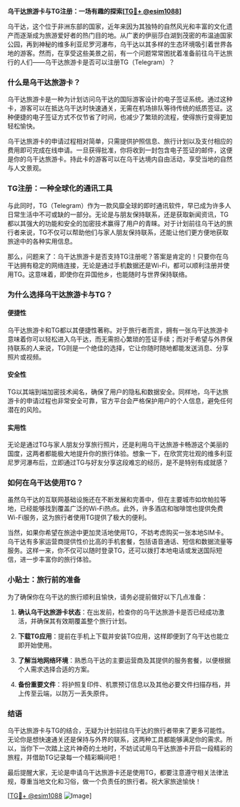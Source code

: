 **乌干达旅游卡与TG注册：一场有趣的探索[[TG💪+ @esim1088](https://t.me/s/esim1088)]**

乌干达，这个位于非洲东部的国家，近年来因为其独特的自然风光和丰富的文化遗产而逐渐成为旅游爱好者的热门目的地。从广袤的伊丽莎白湖到茂密的布温迪国家公园，再到神秘的维多利亚尼罗河瀑布，乌干达以其多样的生态环境吸引着世界各地的游客。然而，在享受这些美景之前，有一个问题常常困扰着准备前往乌干达旅行的人们——乌干达旅游卡是否可以注册TG（Telegram）？

### 什么是乌干达旅游卡？

乌干达旅游卡是一种为计划访问乌干达的国际游客设计的电子签证系统。通过这种卡，游客可以在抵达乌干达时快速通关，无需在机场排队等待传统的纸质签证。这种便捷的电子签证方式不仅节省了时间，也减少了繁琐的流程，使得旅行变得更加轻松愉快。

乌干达旅游卡的申请过程相对简单，只需提供护照信息、旅行计划以及支付相应的费用即可完成在线申请。一旦获得批准，你将收到一封包含电子签证的邮件，这便是你的乌干达旅游卡。持此卡的游客可以在乌干达境内自由活动，享受当地的自然与人文景观。

### TG注册：一种全球化的通讯工具

与此同时，TG（Telegram）作为一款风靡全球的即时通讯软件，早已成为许多人日常生活中不可或缺的一部分。无论是与朋友保持联系，还是获取新闻资讯，TG都以其强大的功能和安全的加密技术赢得了用户的青睐。对于计划前往乌干达的旅行者来说，TG不仅可以帮助他们与家人朋友保持联系，还能让他们更方便地获取旅途中的各种实用信息。

那么，问题来了：乌干达旅游卡是否支持TG注册呢？答案是肯定的！只要你在乌干达拥有稳定的网络连接，无论是通过手机数据还是Wi-Fi，都可以顺利注册并使用TG。这意味着，即使你在异国他乡，也能随时与世界保持联络。

### 为什么选择乌干达旅游卡与TG？

#### 便捷性
乌干达旅游卡和TG都以其便捷性著称。对于旅行者而言，拥有一张乌干达旅游卡意味着你可以轻松进入乌干达，而无需担心繁琐的签证手续；而对于希望与外界保持联系的人来说，TG则是一个绝佳的选择，它让你随时随地都能发送消息、分享照片或视频。

#### 安全性
TG以其端到端加密技术闻名，确保了用户的隐私和数据安全。同样地，乌干达旅游卡的申请过程也非常安全可靠，官方平台会严格保护用户的个人信息，避免任何潜在的风险。

#### 实用性
无论是通过TG与家人朋友分享旅行照片，还是利用乌干达旅游卡畅游这个美丽的国度，这两者都能极大地提升你的旅行体验。想象一下，在欣赏完壮观的维多利亚尼罗河瀑布后，立即通过TG与好友分享这段难忘的经历，是不是特别有成就感？

### 如何在乌干达使用TG？

虽然乌干达的互联网基础设施还在不断发展和完善中，但在主要城市如坎帕拉等地，已经能够找到覆盖广泛的Wi-Fi热点。此外，许多酒店和咖啡馆也提供免费Wi-Fi服务，这为旅行者使用TG提供了极大的便利。

当然，如果你希望在旅途中更加灵活地使用TG，不妨考虑购买一张本地SIM卡。乌干达有多家运营商提供性价比高的手机套餐，包括语音通话、短信和数据流量等服务。这样一来，你不仅可以随时登录TG，还可以拨打本地电话或发送国际短信，进一步丰富你的旅行体验。

### 小贴士：旅行前的准备

为了确保你在乌干达的旅行顺利且愉快，请务必提前做好以下几点准备：

1. **确认乌干达旅游卡状态**：在出发前，检查你的乌干达旅游卡是否已经成功激活，并确保其有效期覆盖整个旅行计划。
   
2. **下载TG应用**：提前在手机上下载并安装TG应用，这样即便到了乌干达也能立即开始使用。

3. **了解当地网络环境**：熟悉乌干达的主要运营商及其提供的服务套餐，以便根据个人需求选择合适的方案。

4. **备份重要文件**：将护照复印件、机票预订信息以及其他必要文件扫描存档，并上传至云端，以防万一丢失原件。

### 结语

乌干达旅游卡与TG的结合，无疑为计划前往乌干达的旅行者带来了更多可能性。无论你是想快速通关还是保持与外界的联系，这两种工具都能够满足你的需求。所以，当你下一次踏上这片神奇的土地时，不妨试试用乌干达旅游卡开启一段精彩的旅程，并借助TG记录每一个精彩瞬间吧！

最后提醒大家，无论是申请乌干达旅游卡还是使用TG，都要注意遵守相关法律法规，尊重当地文化和习俗，做一个负责任的旅行者。祝大家旅途愉快！

[[TG💪+ @esim1088](https://t.me/s/esim1088) ![Image](https://i.postimg.cc/4NQfJmqS/Snipaste-2025-05-13-00-14-12.png)]
